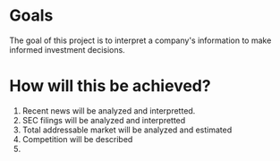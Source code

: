 
# Goals
The goal of this project is to interpret a company's information to make informed investment decisions.

# How will this be achieved?
1.  Recent news will be analyzed and interpretted.
2.  SEC filings will be analyzed and interpretted
3.  Total addressable market will be analyzed and estimated
4.  Competition will be described
5.  
